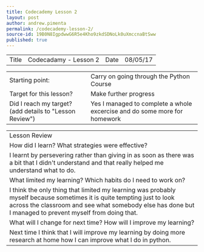 ```yaml
---
title: Codecademy Lesson 2
layout: post
author: andrew.pimenta
permalink: /codecademy-lesson-2/
source-id: 19B0N8IgpdwwG6R5e4Kho9zkdSDNoLk0uXmccnaBtSww
published: true
---
```

<table>
  <tr>
    <td>Title</td>
    <td>Codecadamy - Lesson 2</td>
    <td>Date</td>
    <td>08/05/17</td>
  </tr>
</table>


<table>
  <tr>
    <td>Starting point:</td>
    <td>Carry on going through the Python Course</td>
  </tr>
  <tr>
    <td>Target for this lesson?</td>
    <td>Make further progress</td>
  </tr>
  <tr>
    <td>Did I reach my target? 
(add details to "Lesson Review")</td>
    <td>Yes I managed to complete a whole excercise and do some more for homework</td>
  </tr>
</table>


<table>
  <tr>
    <td>Lesson Review</td>
  </tr>
  <tr>
    <td>How did I learn? What strategies were effective? </td>
  </tr>
  <tr>
    <td>I learnt by persevering rather than giving in as soon as there was a bit that I didn't understand and that really helped me understand what to do.</td>
  </tr>
  <tr>
    <td>What limited my learning? Which habits do I need to work on? </td>
  </tr>
  <tr>
    <td>I think the only thing that limited my learning was probably myself because sometimes it is quite tempting just to look across the classroom and see what somebody else has done but I managed to prevent myself from doing that.</td>
  </tr>
  <tr>
    <td>What will I change for next time? How will I improve my learning?</td>
  </tr>
  <tr>
    <td>Next time I think that I will improve my learning by doing more research at home how I can improve what I do in python.</td>
  </tr>
</table>



